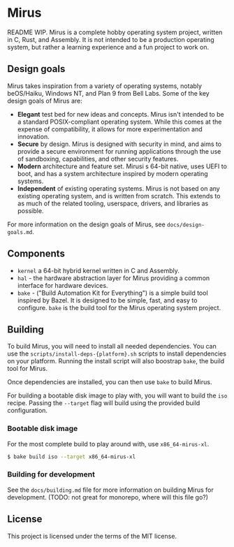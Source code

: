 # Mirus

README WIP. Mirus is a complete hobby operating system project, written in C,
Rust, and Assembly. It is not intended to be a production operating system,
but rather a learning experience and a fun project to work on.

## Design goals

Mirus takes inspiration from a variety of operating systems, notably
beOS/Haiku, Windows NT, and Plan 9 from Bell Labs. Some of the key design goals
of Mirus are:

- **Elegant** test bed for new ideas and concepts. Mirus isn't intended to be
a standard POSIX-compliant operating system. While this comes at the expense of
compatibility, it allows for more experimentation and innovation.
- **Secure** by design. Mirus is designed with security in mind, and aims to
provide a secure environment for running applications through the use of sandboxing, capabilities, and other security features.
- **Modern** architecture and feature set. Mirusi s 64-bit native, uses UEFI to boot, and has a system architecture inspired by modern operating systems.
- **Independent** of existing operating systems. Mirus is not based on any existing operating system, and is written from scratch. This extends to as much of the related tooling, userspace, drivers, and libraries as possible.

For more information on the design goals of Mirus, see `docs/design-goals.md`.

## Components

- `kernel` a 64-bit hybrid kernel written in C and Assembly.
- `hal` - the hardware abstraction layer for Mirus providing a common interface for hardware devices.
- `bake` - ("Build Automation Kit for Everything") is a simple build tool inspired by Bazel. It is designed to be simple, fast, and easy to configure. `bake` is the build tool for the Mirus operating system project.

## Building

To build Mirus, you will need to install all needed dependencies. You can use the `scripts/install-deps-{platform}.sh` scripts to install dependencies on your platform. Running the install script will also boostrap `bake`, the build tool for Mirus.

Once dependencies are installed, you can then use `bake` to build Mirus.

For building a bootable disk image to play with, you will want to build the
`iso` recipe. Passing the `--target` flag will build using the provided build
configuration.

### Bootable disk image

For the most complete build to play around with, use `x86_64-mirus-xl`.

```sh
$ bake build iso --target x86_64-mirus-xl
```

### Building for development

See the `docs/building.md` file for more information on building Mirus for development. (TODO: not great for monorepo, where will this file go?)

## License

This project is licensed under the terms of the MIT license.
